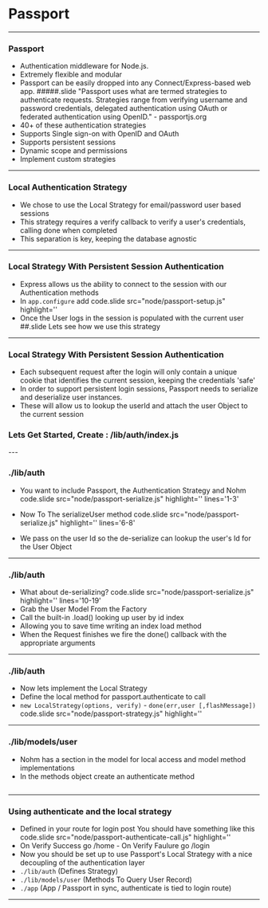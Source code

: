 # Passport
---

### Passport
- Authentication middleware for Node.js.
- Extremely flexible and modular
- Passport can be easily dropped into any Connect/Express-based web app.
#####.slide "Passport uses what are termed strategies to authenticate requests. Strategies range from verifying username and password credentials, delegated authentication using OAuth or federated authentication using OpenID." - passportjs.org
- 40+ of these authentication strategies
- Supports Single sign-on with OpenID and OAuth
- Supports persistent sessions
- Dynamic scope and permissions
- Implement custom strategies
---

### Local Authentication Strategy
- We chose to use the Local Strategy for email/password user based sessions
- This strategy requires a verify callback to verify a user's credentials, calling done when completed
- This separation is key, keeping the database agnostic
---

### Local Strategy With Persistent Session Authentication
- Express allows us the ability to connect to the session with our Authentication methods
- In `app.configure` add
code.slide src="node/passport-setup.js" highlight=''
- Once the User logs in the session is populated with the current user
##.slide Lets see how we use this strategy
---

### Local Strategy With Persistent Session Authentication
- Each subsequent request after the login will only contain a unique cookie that identifies the current session, keeping the credentials 'safe'
- In order to support persistent login sessions, Passport needs to serialize and deserialize user instances.
- These will allow us to lookup the userId and attach the user Object to the current session

<h3 class='slide center'>Lets Get Started, Create : /lib/auth/index.js</h3>
---

### ./lib/auth
- You want to include Passport, the Authentication Strategy and Nohm
code.slide src="node/passport-serialize.js" highlight='' lines='1-3'

- Now To The serializeUser method
code.slide src="node/passport-serialize.js" highlight='' lines='6-8'
- We pass on the user Id so the de-serialize can lookup the user's Id for the User Object
---

### ./lib/auth
- What about de-serializing?
code.slide src="node/passport-serialize.js" highlight='' lines='10-19'
- Grab the User Model From the Factory
- Call the built-in .load() looking up user by id index
- Allowing you to save time writing an index load method
- When the Request finishes we fire the done() callback with the appropriate arguments
---

### ./lib/auth
- Now lets implement the Local Strategy
- Define the local method for passport.authenticate to call
- `new LocalStrategy(options, verify)` - `done(err,user [,flashMessage])`
code.slide src="node/passport-strategy.js" highlight=''
---

### ./lib/models/user
- Nohm has a section in the model for local access and model method implementations
- In the methods object create an authenticate method
<pre class='slide'><code class='code' src="node/passport-authenticate.js"></code></pre>
---

### Using authenticate and the local strategy
- Defined in your route for login post You should have something like this
code.slide src="node/passport-authenticate-call.js" highlight=''
- On Verify Success go /home - On Verify Faulure go /login
- Now you should be set up to use Passport's Local Strategy with a nice decoupling of the authentication layer
- `./lib/auth` (Defines Strategy)
- `./lib/models/user` (Methods To Query User Record)
- `./app` (App / Passport in sync, authenticate is tied to login route)
---

